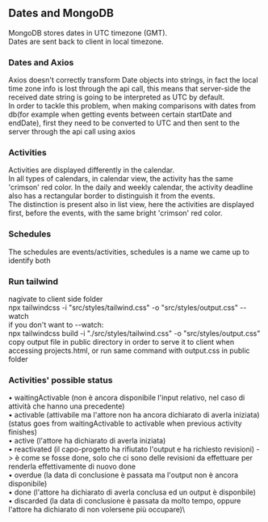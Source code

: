 ## Dates and MongoDB
MongoDB stores dates in UTC timezone (GMT).\
Dates are sent back to client in local timezone.

### Dates and Axios
Axios doesn't correctly transform Date objects into strings, in fact the local time zone info is lost through the api call, this means that server-side the received date string is going to be interpreted as UTC by default.\
In order to tackle this problem, when making comparisons with dates from db(for example when getting events between certain startDate and endDate), first they need to be converted to UTC and then sent to the server through the api call using axios

### Activities
Activities are displayed differently in the calendar.\
In all types of calendars, in calendar view, the activity has the same 'crimson' red color. In the daily and weekly calendar, the activity deadline also has a rectangular border to distinguish it from the events.\
The distinction is present also in list view, here the activities are displayed first, before the events, with the same bright 'crimson' red color.

### Schedules
The schedules are events/activities, schedules is a name we came up to identify both

### Run tailwind
nagivate to client side folder\
npx tailwindcss -i "src/styles/tailwind.css" -o "src/styles/output.css" --watch\
if you don't want to --watch:\
npx tailwindcss build -i "./src/styles/tailwind.css" -o "src/styles/output.css"\
copy output file in public directory in order to serve it to client when accessing projects.html, or run same command with output.css in public folder

### Activities' possible status
• waitingActivable (non è ancora disponibile l'input relativo, nel caso di attività che hanno una precedente)\
• activable (attivabile ma l'attore non ha
ancora dichiarato di averla iniziata) (status goes from waitingActivable to activable when previous activity
finishes)\
• active (l'attore ha dichiarato di averla iniziata)\
• reactivated (il capo-progetto ha rifiutato l'output e ha richiesto revisioni) -> è come se fosse done, solo che ci sono
delle revisioni da effettuare per renderla effettivamente di nuovo done\
• overdue (la data di conclusione è passata ma l'output non è ancora
disponibile)\
• done (l'attore ha dichiarato di averla conclusa ed un output è
disponbile)\
• discarded (la data di conclusione è passata da molto tempo,
oppure l'attore ha dichiarato di non volersene più occupare)\